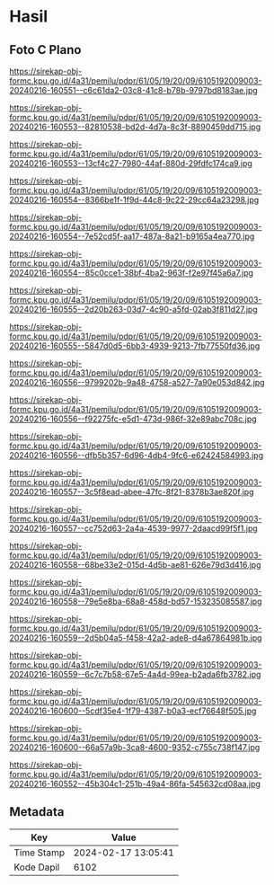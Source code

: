 # Hasil

## Foto C Plano

https://sirekap-obj-formc.kpu.go.id/4a31/pemilu/pdpr/61/05/19/20/09/6105192009003-20240216-160551--c6c61da2-03c8-41c8-b78b-9797bd8183ae.jpg

https://sirekap-obj-formc.kpu.go.id/4a31/pemilu/pdpr/61/05/19/20/09/6105192009003-20240216-160553--82810538-bd2d-4d7a-8c3f-8890459dd715.jpg

https://sirekap-obj-formc.kpu.go.id/4a31/pemilu/pdpr/61/05/19/20/09/6105192009003-20240216-160553--13cf4c27-7980-44af-880d-29fdfc174ca9.jpg

https://sirekap-obj-formc.kpu.go.id/4a31/pemilu/pdpr/61/05/19/20/09/6105192009003-20240216-160554--8366be1f-1f9d-44c8-9c22-29cc64a23298.jpg

https://sirekap-obj-formc.kpu.go.id/4a31/pemilu/pdpr/61/05/19/20/09/6105192009003-20240216-160554--7e52cd5f-aa17-487a-8a21-b9165a4ea770.jpg

https://sirekap-obj-formc.kpu.go.id/4a31/pemilu/pdpr/61/05/19/20/09/6105192009003-20240216-160554--85c0cce1-38bf-4ba2-963f-f2e97f45a6a7.jpg

https://sirekap-obj-formc.kpu.go.id/4a31/pemilu/pdpr/61/05/19/20/09/6105192009003-20240216-160555--2d20b263-03d7-4c90-a5fd-02ab3f811d27.jpg

https://sirekap-obj-formc.kpu.go.id/4a31/pemilu/pdpr/61/05/19/20/09/6105192009003-20240216-160555--5847d0d5-6bb3-4939-9213-7fb77550fd36.jpg

https://sirekap-obj-formc.kpu.go.id/4a31/pemilu/pdpr/61/05/19/20/09/6105192009003-20240216-160556--9799202b-9a48-4758-a527-7a90e053d842.jpg

https://sirekap-obj-formc.kpu.go.id/4a31/pemilu/pdpr/61/05/19/20/09/6105192009003-20240216-160556--f92275fc-e5d1-473d-986f-32e89abc708c.jpg

https://sirekap-obj-formc.kpu.go.id/4a31/pemilu/pdpr/61/05/19/20/09/6105192009003-20240216-160556--dfb5b357-6d96-4db4-9fc6-e62424584993.jpg

https://sirekap-obj-formc.kpu.go.id/4a31/pemilu/pdpr/61/05/19/20/09/6105192009003-20240216-160557--3c5f8ead-abee-47fc-8f21-8378b3ae820f.jpg

https://sirekap-obj-formc.kpu.go.id/4a31/pemilu/pdpr/61/05/19/20/09/6105192009003-20240216-160557--cc752d63-2a4a-4539-9977-2daacd99f5f1.jpg

https://sirekap-obj-formc.kpu.go.id/4a31/pemilu/pdpr/61/05/19/20/09/6105192009003-20240216-160558--68be33e2-015d-4d5b-ae81-626e79d3d416.jpg

https://sirekap-obj-formc.kpu.go.id/4a31/pemilu/pdpr/61/05/19/20/09/6105192009003-20240216-160558--79e5e8ba-68a8-458d-bd57-153235085587.jpg

https://sirekap-obj-formc.kpu.go.id/4a31/pemilu/pdpr/61/05/19/20/09/6105192009003-20240216-160559--2d5b04a5-f458-42a2-ade8-d4a67864981b.jpg

https://sirekap-obj-formc.kpu.go.id/4a31/pemilu/pdpr/61/05/19/20/09/6105192009003-20240216-160559--6c7c7b58-67e5-4a4d-99ea-b2ada6fb3782.jpg

https://sirekap-obj-formc.kpu.go.id/4a31/pemilu/pdpr/61/05/19/20/09/6105192009003-20240216-160600--5cdf35e4-1f79-4387-b0a3-ecf76648f505.jpg

https://sirekap-obj-formc.kpu.go.id/4a31/pemilu/pdpr/61/05/19/20/09/6105192009003-20240216-160600--66a57a9b-3ca8-4600-9352-c755c738f147.jpg

https://sirekap-obj-formc.kpu.go.id/4a31/pemilu/pdpr/61/05/19/20/09/6105192009003-20240216-160552--45b304c1-251b-49a4-86fa-545632cd08aa.jpg


## Metadata

| Key        | Value               |
| ---------- | ------------------- |
| Time Stamp | 2024-02-17 13:05:41 |
| Kode Dapil | 6102                |



